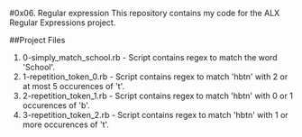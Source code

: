#0x06. Regular expression
This repository contains my code for the ALX Regular Expressions project.

##Project Files
1. 0-simply_match_school.rb - Script contains regex to match the word
	'School'.
2. 1-repetition_token_0.rb - Script contains regex to match 'hbtn' with 2 or
	at most 5 occurences of 't'.
3. 2-repetition_token_1.rb - Script contains regex to match 'hbtn' with 0 or 1
	occurences of 'b'.
4. 3-repetition_token_2.rb - Script contains regex to match 'hbtn' with 1 or
	more occurences of 't'.
